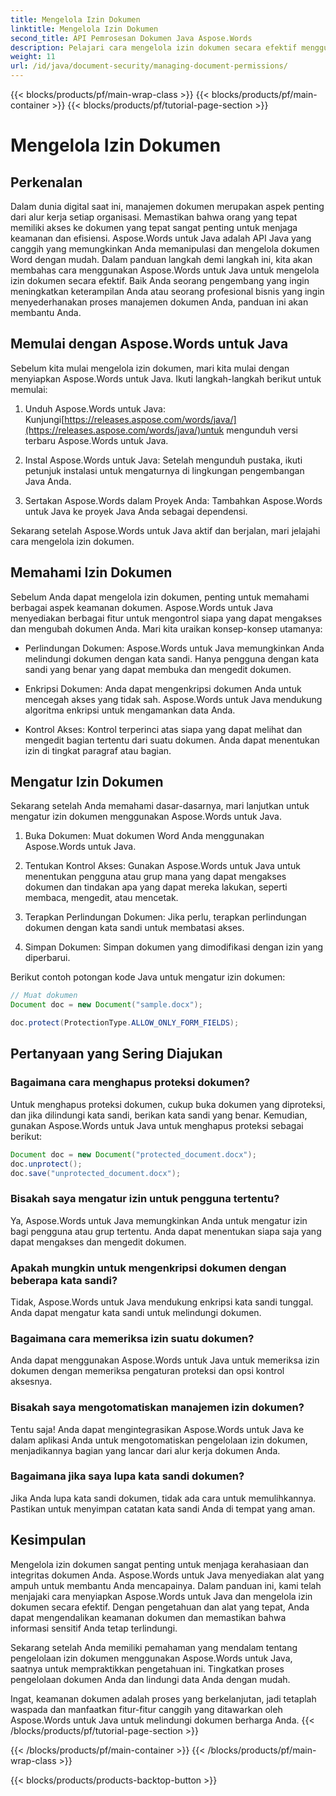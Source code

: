 ```yaml
---
title: Mengelola Izin Dokumen
linktitle: Mengelola Izin Dokumen
second_title: API Pemrosesan Dokumen Java Aspose.Words
description: Pelajari cara mengelola izin dokumen secara efektif menggunakan Aspose.Words untuk Java. Panduan lengkap ini menyediakan petunjuk langkah demi langkah dan contoh kode sumber.
weight: 11
url: /id/java/document-security/managing-document-permissions/
---
```


{{< blocks/products/pf/main-wrap-class >}}
{{< blocks/products/pf/main-container >}}
{{< blocks/products/pf/tutorial-page-section >}}

# Mengelola Izin Dokumen


## Perkenalan

Dalam dunia digital saat ini, manajemen dokumen merupakan aspek penting dari alur kerja setiap organisasi. Memastikan bahwa orang yang tepat memiliki akses ke dokumen yang tepat sangat penting untuk menjaga keamanan dan efisiensi. Aspose.Words untuk Java adalah API Java yang canggih yang memungkinkan Anda memanipulasi dan mengelola dokumen Word dengan mudah. Dalam panduan langkah demi langkah ini, kita akan membahas cara menggunakan Aspose.Words untuk Java untuk mengelola izin dokumen secara efektif. Baik Anda seorang pengembang yang ingin meningkatkan keterampilan Anda atau seorang profesional bisnis yang ingin menyederhanakan proses manajemen dokumen Anda, panduan ini akan membantu Anda.

## Memulai dengan Aspose.Words untuk Java

Sebelum kita mulai mengelola izin dokumen, mari kita mulai dengan menyiapkan Aspose.Words untuk Java. Ikuti langkah-langkah berikut untuk memulai:

1.  Unduh Aspose.Words untuk Java: Kunjungi[https://releases.aspose.com/words/java/](https://releases.aspose.com/words/java/)untuk mengunduh versi terbaru Aspose.Words untuk Java.

2. Instal Aspose.Words untuk Java: Setelah mengunduh pustaka, ikuti petunjuk instalasi untuk mengaturnya di lingkungan pengembangan Java Anda.

3. Sertakan Aspose.Words dalam Proyek Anda: Tambahkan Aspose.Words untuk Java ke proyek Java Anda sebagai dependensi.

Sekarang setelah Aspose.Words untuk Java aktif dan berjalan, mari jelajahi cara mengelola izin dokumen.

## Memahami Izin Dokumen

Sebelum Anda dapat mengelola izin dokumen, penting untuk memahami berbagai aspek keamanan dokumen. Aspose.Words untuk Java menyediakan berbagai fitur untuk mengontrol siapa yang dapat mengakses dan mengubah dokumen Anda. Mari kita uraikan konsep-konsep utamanya:

- Perlindungan Dokumen: Aspose.Words untuk Java memungkinkan Anda melindungi dokumen dengan kata sandi. Hanya pengguna dengan kata sandi yang benar yang dapat membuka dan mengedit dokumen.

- Enkripsi Dokumen: Anda dapat mengenkripsi dokumen Anda untuk mencegah akses yang tidak sah. Aspose.Words untuk Java mendukung algoritma enkripsi untuk mengamankan data Anda.

- Kontrol Akses: Kontrol terperinci atas siapa yang dapat melihat dan mengedit bagian tertentu dari suatu dokumen. Anda dapat menentukan izin di tingkat paragraf atau bagian.

## Mengatur Izin Dokumen

Sekarang setelah Anda memahami dasar-dasarnya, mari lanjutkan untuk mengatur izin dokumen menggunakan Aspose.Words untuk Java.

1. Buka Dokumen: Muat dokumen Word Anda menggunakan Aspose.Words untuk Java.

2. Tentukan Kontrol Akses: Gunakan Aspose.Words untuk Java untuk menentukan pengguna atau grup mana yang dapat mengakses dokumen dan tindakan apa yang dapat mereka lakukan, seperti membaca, mengedit, atau mencetak.

3. Terapkan Perlindungan Dokumen: Jika perlu, terapkan perlindungan dokumen dengan kata sandi untuk membatasi akses.

4. Simpan Dokumen: Simpan dokumen yang dimodifikasi dengan izin yang diperbarui.

Berikut contoh potongan kode Java untuk mengatur izin dokumen:

```java
// Muat dokumen
Document doc = new Document("sample.docx");

doc.protect(ProtectionType.ALLOW_ONLY_FORM_FIELDS);
```

## Pertanyaan yang Sering Diajukan

### Bagaimana cara menghapus proteksi dokumen?

Untuk menghapus proteksi dokumen, cukup buka dokumen yang diproteksi, dan jika dilindungi kata sandi, berikan kata sandi yang benar. Kemudian, gunakan Aspose.Words untuk Java untuk menghapus proteksi sebagai berikut:

```java
Document doc = new Document("protected_document.docx");
doc.unprotect();
doc.save("unprotected_document.docx");
```

### Bisakah saya mengatur izin untuk pengguna tertentu?

Ya, Aspose.Words untuk Java memungkinkan Anda untuk mengatur izin bagi pengguna atau grup tertentu. Anda dapat menentukan siapa saja yang dapat mengakses dan mengedit dokumen.

### Apakah mungkin untuk mengenkripsi dokumen dengan beberapa kata sandi?

Tidak, Aspose.Words untuk Java mendukung enkripsi kata sandi tunggal. Anda dapat mengatur kata sandi untuk melindungi dokumen.

### Bagaimana cara memeriksa izin suatu dokumen?

Anda dapat menggunakan Aspose.Words untuk Java untuk memeriksa izin dokumen dengan memeriksa pengaturan proteksi dan opsi kontrol aksesnya.

### Bisakah saya mengotomatiskan manajemen izin dokumen?

Tentu saja! Anda dapat mengintegrasikan Aspose.Words untuk Java ke dalam aplikasi Anda untuk mengotomatiskan pengelolaan izin dokumen, menjadikannya bagian yang lancar dari alur kerja dokumen Anda.

### Bagaimana jika saya lupa kata sandi dokumen?

Jika Anda lupa kata sandi dokumen, tidak ada cara untuk memulihkannya. Pastikan untuk menyimpan catatan kata sandi Anda di tempat yang aman.

## Kesimpulan

Mengelola izin dokumen sangat penting untuk menjaga kerahasiaan dan integritas dokumen Anda. Aspose.Words untuk Java menyediakan alat yang ampuh untuk membantu Anda mencapainya. Dalam panduan ini, kami telah menjajaki cara menyiapkan Aspose.Words untuk Java dan mengelola izin dokumen secara efektif. Dengan pengetahuan dan alat yang tepat, Anda dapat mengendalikan keamanan dokumen dan memastikan bahwa informasi sensitif Anda tetap terlindungi.

Sekarang setelah Anda memiliki pemahaman yang mendalam tentang pengelolaan izin dokumen menggunakan Aspose.Words untuk Java, saatnya untuk mempraktikkan pengetahuan ini. Tingkatkan proses pengelolaan dokumen Anda dan lindungi data Anda dengan mudah.

Ingat, keamanan dokumen adalah proses yang berkelanjutan, jadi tetaplah waspada dan manfaatkan fitur-fitur canggih yang ditawarkan oleh Aspose.Words untuk Java untuk melindungi dokumen berharga Anda.
{{< /blocks/products/pf/tutorial-page-section >}}

{{< /blocks/products/pf/main-container >}}
{{< /blocks/products/pf/main-wrap-class >}}

{{< blocks/products/products-backtop-button >}}
